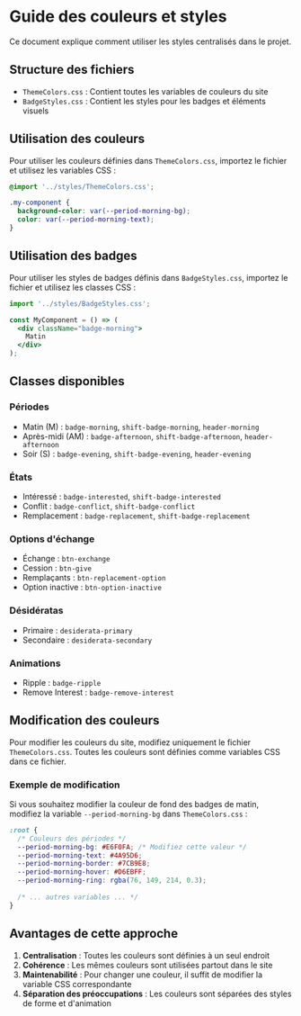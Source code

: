 # Guide des couleurs et styles

Ce document explique comment utiliser les styles centralisés dans le projet.

## Structure des fichiers

- `ThemeColors.css` : Contient toutes les variables de couleurs du site
- `BadgeStyles.css` : Contient les styles pour les badges et éléments visuels

## Utilisation des couleurs

Pour utiliser les couleurs définies dans `ThemeColors.css`, importez le fichier et utilisez les variables CSS :

```css
@import '../styles/ThemeColors.css';

.my-component {
  background-color: var(--period-morning-bg);
  color: var(--period-morning-text);
}
```

## Utilisation des badges

Pour utiliser les styles de badges définis dans `BadgeStyles.css`, importez le fichier et utilisez les classes CSS :

```jsx
import '../styles/BadgeStyles.css';

const MyComponent = () => (
  <div className="badge-morning">
    Matin
  </div>
);
```

## Classes disponibles

### Périodes

- Matin (M) : `badge-morning`, `shift-badge-morning`, `header-morning`
- Après-midi (AM) : `badge-afternoon`, `shift-badge-afternoon`, `header-afternoon`
- Soir (S) : `badge-evening`, `shift-badge-evening`, `header-evening`

### États

- Intéressé : `badge-interested`, `shift-badge-interested`
- Conflit : `badge-conflict`, `shift-badge-conflict`
- Remplacement : `badge-replacement`, `shift-badge-replacement`

### Options d'échange

- Échange : `btn-exchange`
- Cession : `btn-give`
- Remplaçants : `btn-replacement-option`
- Option inactive : `btn-option-inactive`

### Désidératas

- Primaire : `desiderata-primary`
- Secondaire : `desiderata-secondary`

### Animations

- Ripple : `badge-ripple`
- Remove Interest : `badge-remove-interest`

## Modification des couleurs

Pour modifier les couleurs du site, modifiez uniquement le fichier `ThemeColors.css`. Toutes les couleurs sont définies comme variables CSS dans ce fichier.

### Exemple de modification

Si vous souhaitez modifier la couleur de fond des badges de matin, modifiez la variable `--period-morning-bg` dans `ThemeColors.css` :

```css
:root {
  /* Couleurs des périodes */
  --period-morning-bg: #E6F0FA; /* Modifiez cette valeur */
  --period-morning-text: #4A95D6;
  --period-morning-border: #7CB9E8;
  --period-morning-hover: #D6EBFF;
  --period-morning-ring: rgba(76, 149, 214, 0.3);
  
  /* ... autres variables ... */
}
```

## Avantages de cette approche

1. **Centralisation** : Toutes les couleurs sont définies à un seul endroit
2. **Cohérence** : Les mêmes couleurs sont utilisées partout dans le site
3. **Maintenabilité** : Pour changer une couleur, il suffit de modifier la variable CSS correspondante
4. **Séparation des préoccupations** : Les couleurs sont séparées des styles de forme et d'animation
